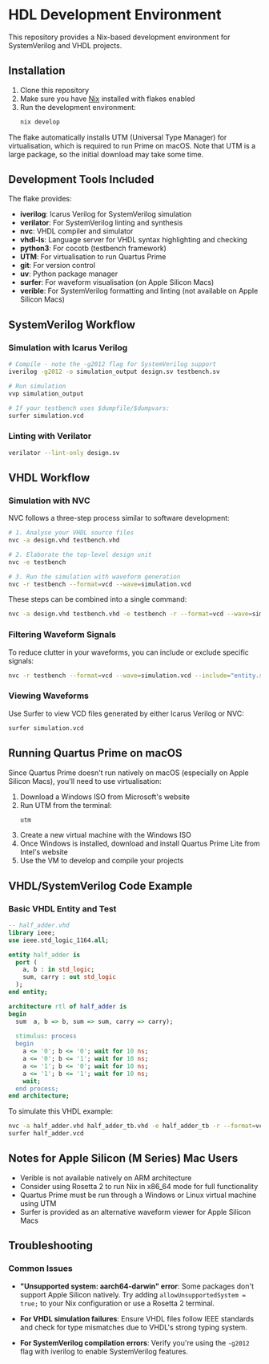 # HDL Development Environment

This repository provides a Nix-based development environment for SystemVerilog and VHDL projects.

## Installation

1. Clone this repository
2. Make sure you have [Nix](https://nixos.org/download.html) installed with flakes enabled
3. Run the development environment:
   ```bash
   nix develop
   ```

The flake automatically installs UTM (Universal Type Manager) for virtualisation, which is required to run Prime on macOS. Note that UTM is a large package, so the initial download may take some time.

## Development Tools Included

The flake provides:
- **iverilog**: Icarus Verilog for SystemVerilog simulation
- **verilator**: For SystemVerilog linting and synthesis
- **nvc**: VHDL compiler and simulator
- **vhdl-ls**: Language server for VHDL syntax highlighting and checking
- **python3**: For cocotb (testbench framework)
- **UTM**: For virtualisation to run Quartus Prime
- **git**: For version control
- **uv**: Python package manager
- **surfer**: For waveform visualisation (on Apple Silicon Macs)
- **verible**: For SystemVerilog formatting and linting (not available on Apple Silicon Macs)

## SystemVerilog Workflow

### Simulation with Icarus Verilog

```bash
# Compile - note the -g2012 flag for SystemVerilog support
iverilog -g2012 -o simulation_output design.sv testbench.sv

# Run simulation
vvp simulation_output

# If your testbench uses $dumpfile/$dumpvars:
surfer simulation.vcd
```

### Linting with Verilator
```bash
verilator --lint-only design.sv
```

## VHDL Workflow

### Simulation with NVC

NVC follows a three-step process similar to software development:

```bash
# 1. Analyse your VHDL source files
nvc -a design.vhd testbench.vhd

# 2. Elaborate the top-level design unit
nvc -e testbench

# 3. Run the simulation with waveform generation
nvc -r testbench --format=vcd --wave=simulation.vcd
```

These steps can be combined into a single command:
```bash
nvc -a design.vhd testbench.vhd -e testbench -r --format=vcd --wave=simulation.vcd
```

### Filtering Waveform Signals

To reduce clutter in your waveforms, you can include or exclude specific signals:
```bash
nvc -r testbench --format=vcd --wave=simulation.vcd --include="entity.signal_name" --exclude="*unused*"
```

### Viewing Waveforms

Use Surfer to view VCD files generated by either Icarus Verilog or NVC:
```bash
surfer simulation.vcd
```

## Running Quartus Prime on macOS

Since Quartus Prime doesn't run natively on macOS (especially on Apple Silicon Macs), you'll need to use virtualisation:

1. Download a Windows ISO from Microsoft's website
2. Run UTM from the terminal:
   ```bash
   utm
   ```
3. Create a new virtual machine with the Windows ISO
4. Once Windows is installed, download and install Quartus Prime Lite from Intel's website
5. Use the VM to develop and compile your projects

## VHDL/SystemVerilog Code Example

### Basic VHDL Entity and Test

```vhdl
-- half_adder.vhd
library ieee;
use ieee.std_logic_1164.all;

entity half_adder is
  port (
    a, b : in std_logic;
    sum, carry : out std_logic
  );
end entity;

architecture rtl of half_adder is
begin
  sum  a, b => b, sum => sum, carry => carry);
    
  stimulus: process
  begin
    a <= '0'; b <= '0'; wait for 10 ns;
    a <= '0'; b <= '1'; wait for 10 ns;
    a <= '1'; b <= '0'; wait for 10 ns;
    a <= '1'; b <= '1'; wait for 10 ns;
    wait;
  end process;
end architecture;
```

To simulate this VHDL example:
```bash
nvc -a half_adder.vhd half_adder_tb.vhd -e half_adder_tb -r --format=vcd --wave=half_adder.vcd
surfer half_adder.vcd
```

## Notes for Apple Silicon (M Series) Mac Users

- Verible is not available natively on ARM architecture
- Consider using Rosetta 2 to run Nix in x86_64 mode for full functionality
- Quartus Prime must be run through a Windows or Linux virtual machine using UTM
- Surfer is provided as an alternative waveform viewer for Apple Silicon Macs

## Troubleshooting

### Common Issues

- **"Unsupported system: aarch64-darwin" error**: Some packages don't support Apple Silicon natively. Try adding `allowUnsupportedSystem = true;` to your Nix configuration or use a Rosetta 2 terminal.

- **For VHDL simulation failures**: Ensure VHDL files follow IEEE standards and check for type mismatches due to VHDL's strong typing system.

- **For SystemVerilog compilation errors**: Verify you're using the `-g2012` flag with iverilog to enable SystemVerilog features.


